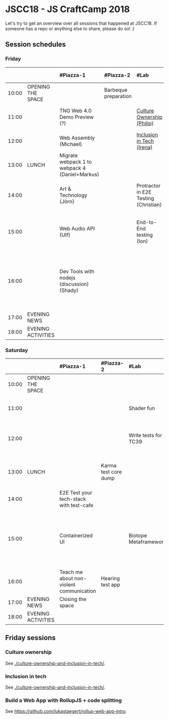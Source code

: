 # JSCC18 - JS CraftCamp 2018

Let's try to get an overview over all sessions that happened at JSCC18. If someone has a repo or anything else to share,
please do so! :)

## Session schedules

### Friday

|       |                    | #Piazza-1                                      | #Piazza-2            | #Lab                                             | #Workshop                                           | #Meeting                                  | #Telko-1                                                 | #Blue                                                                                                             | #Senf                     | Somewhere else |
| :---  | :---               | :---                                           | :---                 | :---                                             | :---                                                | :---                                      | :---                                                     | :---                                                                                                              | :---                      | :---           |
| 10:00 | OPENING THE SPACE  |                                                | Barbeque preparation |                                                  |                                                     |                                           |                                                          |                                                                                                                   |                           |                |
| 11:00 |                    | TNG Web 4.0 Demo Preview (?)                   |                      | [Culture Ownership (Philip)](#culture-ownership) | Parcel (Jurek)                                      | Universal JavaScript pitfalls (Anna)      |                                                          |                                                                                                                   | RegEx Crosswords (Marc)   |                |
| 12:00 |                    | Web Assembly (Michael)                         |                      | [Inclusion in Tech (Irena)](#inclusion-in-tech)  | GraphQL Apollo Client Offline (Andi)                |                                           |                                                          |                                                                                                                   |                           |                |
| 13:00 | LUNCH              | Migrate webpack 1 to webpack 4 (Daniel+Markus) |                      |                                                  | Programming for Kids (Florian)                      |                                           |                                                          |                                                                                                                   |                           |                |
| 14:00 |                    | Art & Technology (Jörn)                        |                      | Protractor in E2E Testing (Christian)            | Weird algebraic JS (as simple as possible) (Daniel) | Home IOT (Martin)                         |                                                          | Loops must die (Marco)                                                                                            |                           |                |
| 15:00 |                    | Web Audio API (Ulf)                            |                      | End-to-End testing (Ion)                         | Vue.js (Components, Vuex, Transitions) (Vannsl)     | Use React as Configuration Tool (Philipp) | Performance of GIS Databases with Node.js (Aikos Polgár) | [Build a Web App with RollupJS + code splitting (@lukastaegert)](#build-a-web-app-with-rollupjs--code-splitting)  | The power of curry (Marc) |                |
| 16:00 |                    | Dev Tools with nodejs (discussion) (Shady)     |                      |                                                  | Web components from scratch (Wolfram)               | TDD universal everywhere (Tobi)           |                                                          | Lessons learned in 6 years of building and running nodejs services in ultra-scalable environments (Markus Ziller) | Ramda (Marc)              |                |
| 17:00 | EVENING NEWS       |                                                |                      |                                                  |                                                     |                                           |                                                          |                                                                                                                   |                           |                |
| 18:00 | EVENING ACTIVITIES |                                                |                      |                                                  |                                                     |                                           |                                                          |                                                                                                                   |                           |                |

### Saturday

|       |                    | #Piazza-1                                | #Piazza-2            | #Lab                  | #Workshop                                                                          | #Meeting                        | #Telko-1             | #Blue                      | #Senf | Somewhere else                              |
| :---  | :---               | :---                                     | :---                 | :---                  | :---                                                                               | :---                            | :---                 | :---                       | :---  | :---                                        |
| 10:00 | OPENING THE SPACE  |                                          |                      |                       |                                                                                    |                                 |                      |                            |       |                                             |
| 11:00 |                    |                                          |                      | Shader fun            | Frontend, backend in sync with Pact                                                | Folktale FP-library for JS      |                      | Yet another framework      |       | How to be a better software engineer        |
| 12:00 |                    |                                          |                      | Write tests for TC39  | Recognizing our potential for faster web (things)                                  | GraphQL wonderland              |                      |                            |       | Blockchain                                  |
| 13:00 | LUNCH              |                                          | Karma test core dump |                       | #jscc19 orga                                                                       |                                 |                      |                            |       | JamStack? How to build static content pages |
| 14:00 |                    | E2E Test your tech-stack with test-cafe  |                      |                       | Star a library                                                                     |                                 |                      | Functional calisthenics I  |       |                                             |
| 15:00 |                    | Containerized UI                         |                      | Biotope Metaframework | Show code and architecture of a large Angular app with live updated over websocket | Apprenticeship program          |                      | Functional calisthenics II |       |                                             |
| 16:00 |                    | Teach me about non-violent communication | Hearing test app     |                       |                                                                                    | A new take on webcomponents     | FP @ work discussion | Podcasts for developers    | HTTP2 |                                             |
| 17:00 | EVENING NEWS       | Closing the space                        |                      |                       |                                                                                    |                                 |                      |                            |       |                                             |
| 18:00 | EVENING ACTIVITIES |                                          |                      |                       |                                                                                    |                                 |                      |                            |       |                                             |

## Friday sessions

### Culture ownership

See [./culture-ownership-and-inclusion-in-tech/](./culture-ownership-and-inclusion-in-tech/).

### Inclusion in tech

See [./culture-ownership-and-inclusion-in-tech/](./culture-ownership-and-inclusion-in-tech/).

### Build a Web App with RollupJS + code splitting

See https://github.com/lukastaegert/rollup-web-app-intro.


